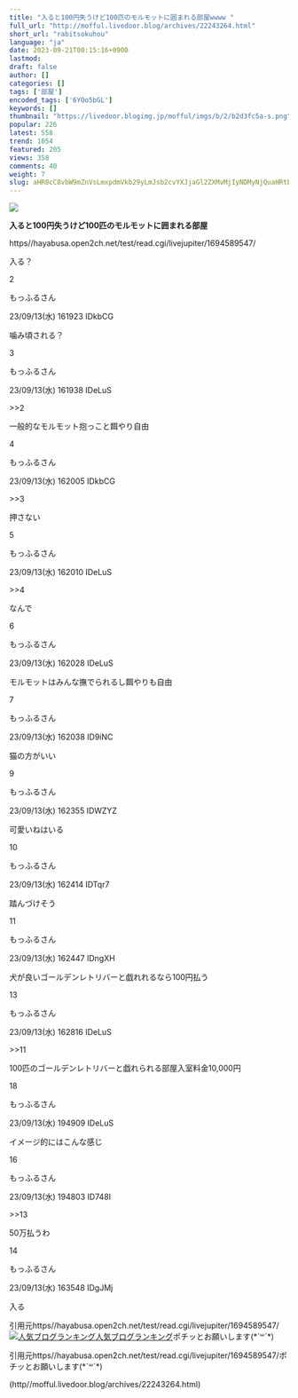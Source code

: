 ```yaml
---
title: "入ると100円失うけど100匹のモルモットに囲まれる部屋wwww "
full_url: "http://mofful.livedoor.blog/archives/22243264.html"
short_url: "rabitsokuhou"
language: "ja"
date: 2023-09-21T00:15:16+0900
lastmod: 
draft: false
author: []
categories: []
tags: ['部屋']
encoded_tags: ['6YOo5bGL']
keywords: []
thumbnail: "https://livedoor.blogimg.jp/mofful/imgs/b/2/b2d3fc5a-s.png"
popular: 226
latest: 558
trend: 1054
featured: 205
views: 358
comments: 40
weight: 7
slug: aHR0cC8vbW9mZnVsLmxpdmVkb29yLmJsb2cvYXJjaGl2ZXMvMjIyNDMyNjQuaHRtbA==
---
```


![](https://livedoor.blogimg.jp/mofful/imgs/b/2/b2d3fc5a-s.png)

<div><p><b><p>入ると100円失うけど100匹のモルモットに囲まれる部屋</p></b> https//hayabusa.open2ch.net/test/read.cgi/livejupiter/1694589547/</p><p class='t_b'> 入る？ </p><p class='t_h'>2 <p>もっふるさん</p> <p> 23/09/13(水) 161923 IDkbCG</p></p><p class='t_b'> 噛み頃される？ </p><p class='t_h t_i'>3 <p>もっふるさん</p> <p> 23/09/13(水) 161938 IDeLuS</p></p><p class='t_b t_i'> <p class='anchor'>>>2</p>一般的なモルモット抱っこと餌やり自由 </p><p class='t_h t_i'>4 <p>もっふるさん</p> <p> 23/09/13(水) 162005 IDkbCG</p></p> <p class='t_b t_i'> <p class='anchor'>>>3</p>押さない </p> <p class='t_h t_i'>5 <p>もっふるさん</p> <p> 23/09/13(水) 162010 IDeLuS</p></p> <p class='t_b t_i'> <p class='anchor'>>>4</p>なんで </p> <p class='t_h'>6 <p>もっふるさん</p> <p> 23/09/13(水) 162028 IDeLuS</p></p> <p class='t_b'> モルモットはみんな撫でられるし餌やりも自由 </p> <p class='t_h'>7 <p>もっふるさん</p> <p> 23/09/13(水) 162038 ID9iNC</p></p> <p class='t_b'> 猫の方がいい </p> <p class='t_h'>9 <p>もっふるさん</p> <p> 23/09/13(水) 162355 IDWZYZ</p></p> <p class='t_b'> 可愛いねはいる </p> <p class='t_h'>10 <p>もっふるさん</p> <p> 23/09/13(水) 162414 IDTqr7</p></p> <p class='t_b'> 踏んづけそう </p> <p class='t_h'>11 <p>もっふるさん</p> <p> 23/09/13(水) 162447 IDngXH</p></p> <p class='t_b'> 犬が良いゴールデンレトリバーと戯れれるなら100円払う </p> <p class='t_h t_i'>13 <p>もっふるさん</p> <p> 23/09/13(水) 162816 IDeLuS</p></p> <p class='t_b t_i'> <p class='anchor'>>>11</p>100匹のゴールデンレトリバーと戯れられる部屋入室料金10,000円 </p> <p class='t_h'>18 <p>もっふるさん</p> <p> 23/09/13(水) 194909 IDeLuS</p></p> <p class='t_b'>イメージ的にはこんな感じ </p> <p class='t_h t_i'>16 <p>もっふるさん</p> <p> 23/09/13(水) 194803 ID748I</p></p> <p class='t_b t_i'> <p class='anchor'>>>13</p>50万払うわ </p> <p class='t_h'>14 <p>もっふるさん</p> <p> 23/09/13(水) 163548 IDgJMj</p></p> <p class='t_b'> 入る </p> 引用元https//hayabusa.open2ch.net/test/read.cgi/livejupiter/1694589547/<a href='//blog.with2.net/link/?2036932'><img title='人気ブログランキング' src='https//blog.with2.net/img/banner/banner_21.gif'></a><a href='//blog.with2.net/link/?2036932'>人気ブログランキング</a>ポチッとお願いします(*´꒳`*)<img alt='' src='https//www11.a8.net/0.gif?a8mat=3BDUGQ+4RHMA+2HOM+BS629' height='1' width='1' border='0'> <p>引用元https//hayabusa.open2ch.net/test/read.cgi/livejupiter/1694589547/ポチッとお願いします(*´꒳`*)</p></div>

(http//mofful.livedoor.blog/archives/22243264.html)
